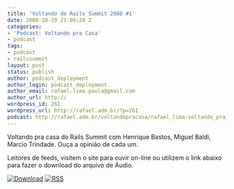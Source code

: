 ```yaml
---
title: 'Voltando do Rails Summit 2008 #1'
date: 2008-10-19 21:05:24 Z
categories:
- 'Podcast: Voltando pra Casa'
- podcast
tags:
- podcast
- railssummit
layout: post
status: publish
author: podcast_deployment
author_login: podcast_deployment
author_email: rafael.lima.paula@gmail.com
author_url: http://
wordpress_id: 261
wordpress_url: http://rafael.adm.br/?p=261
podcast: http://rafael.adm.br/voltandopracasa/rafael_lima-voltando_pra_casa-0025.mp3
---
```


Voltando pra casa do Rails Summit com Henrique Bastos, Miguel Baldi, Marcio Trindade. Ou&ccedil;a a opini&atilde;o de cada um.

Leitores de feeds, visitem o site para ouvir on-line ou utilizem o link abaixo para fazer o download do arquivo de &Aacute;udio.

<a class="noborder" href="http://rafael.adm.br/voltandopracasa/rafael_lima-voltando_pra_casa-0025.mp3" title="Download"><img src="http://rafael.adm.br/wp-content/themes/rafael_lima-rockinblue/images/download_green.gif" border="0" alt="Download" /></a> <a class="noborder" href="http://feeds.feedburner.com/rafael_lima_podcast" title="RSS"><img src="http://rafael.adm.br/wp-content/themes/rafael_lima-rockinblue/images/icn-feed-16x16.png" border="0" alt="RSS" /></a>

